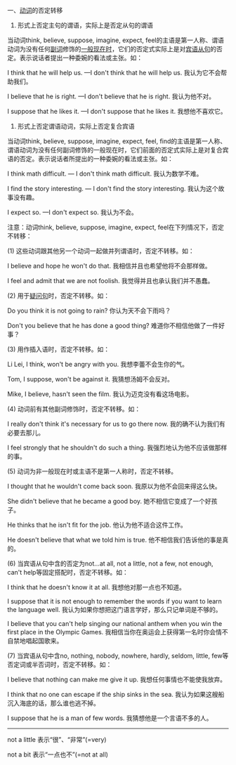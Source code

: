 一、[动词](http://www.yingyuyufa.com/cixing/dongci/)的否定转移

1. 形式上否定主句的谓语，实际上是否定从句的谓语

当动词think, believe, suppose, imagine, expect, feel的主语是第一人称、谓语动词为没有任何[副词](http://www.yingyuyufa.com/cixing/fuci/)修饰的[一般现在时](http://www.yingyuyufa.com/shitai/yibanxianzaishi/)，它们的否定式实际上是对[宾语从句](http://www.yingyuyufa.com/congju/mingcixing/binyu/)的否定。表示说话者提出一种委婉的看法或主张。如：

I think that he will help us. —I don't think that he will help us. 我认为它不会帮助我们。

I believe that he is right. —I don't believe that he is right. 我认为他不对。

I suppose that he likes it. —I don't suppose that he likes it. 我想他不喜欢它。

1. 形式上否定谓语动词，实际上否定复合宾语

当动词think, believe, suppose, imagine, expect, feel, find的主语是第一人称、谓语动词为没有任何副词修饰的一般现在时，它们前面的否定式实际上是对复合宾语的否定。表示说话者所提出的一种委婉的看法或主张。如：

I think math difficult. — I don't think math difficult. 我认为数学不难。

I find the story interesting. — I don't find the story interesting. 我认为这个故事没有趣。

I expect so. —I don't expect so. 我认为不会。

注意：动词think, believe, suppose, imagine, expect, feel在下列情况下，否定不转移：

\(1\) 这些动词跟其他另一个动词一起做并列谓语时，否定不转移。如：

I believe and hope he won't do that. 我相信并且也希望他将不会那样做。

I feel and admit that we are not foolish. 我觉得并且也承认我们并不愚蠢。

\(2\) 用于[疑问句](http://www.yingyuyufa.com/jufa/yiwenju/)时，否定不转移。如：

Do you think it is not going to rain? 你认为天不会下雨吗？

Don't you believe that he has done a good thing? 难道你不相信他做了一件好事？

\(3\) 用作插入语时，否定不转移。如：

Li Lei, I think, won't be angry with you. 我想李蕾不会生你的气。

Tom, I suppose, won't be against it. 我猜想汤姆不会反对。

Mike, I believe, hasn't seen the film. 我认为迈克没有看这场电影。

\(4\) 动词前有其他副词修饰时，否定不转移。如：

I really don't think it's necessary for us to go there now. 我的确不认为我们有必要去那儿。

I feel strongly that he shouldn't do such a thing. 我强烈地认为他不应该做那样的事。

\(5\) 动词为非一般现在时或主语不是第一人称时，否定不转移。

I thought that he wouldn't come back soon. 我原以为他不会回来得这么快。

She didn't believe that he became a good boy. 她不相信它变成了一个好孩子。

He thinks that he isn't fit for the job. 他认为他不适合这件工作。

He doesn't believe that what we told him is true. 他不相信我们告诉他的事是真的。

\(6\) 当宾语从句中含的否定为not…at all, not a little, not a few, not enough, can't help等固定搭配时，否定不转移。如：

I think that he doesn't know it at all. 我想他对那一点也不知道。

I suppose that it is not enough to remember the words if you want to learn the language well. 我认为如果你想把这门语言学好，那么只记单词是不够的。

I believe that you can't help singing our national anthem when you win the first place in the Olympic Games. 我相信当你在奥运会上获得第一名时你会情不自禁地唱起国歌来。

\(7\) 当宾语从句中含no, nothing, nobody, nowhere, hardly, seldom, little, few等否定词或半否词时，否定不转移。如：

I believe that nothing can make me give it up. 我想任何事情也不能使我放弃。

I think that no one can escape if the ship sinks in the sea. 我认为如果这艘船沉入海底的话，那么谁也逃不掉。

I suppose that he is a man of few words. 我猜想他是一个言语不多的人。

---

not a little 表示“很”、“非常”\(=very\)

not a bit 表示“一点也不”\(=not at all\)

